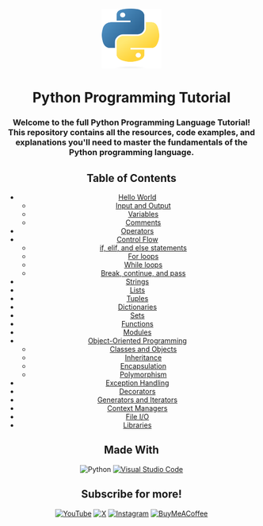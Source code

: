 <!-- PROJECT LOGO -->
<br />
<div align="center">
  <a href="https://github.com/llambduh/Python_Tutorial">
    <img src="images/python_logo.png" alt="Logo" width="120" height="120">
  </a>

  <h1 align="center">Python Programming Tutorial</h1>

<h3 align="center"> Welcome to the full Python Programming Language Tutorial! <br> 
This repository contains all the resources, code examples, and explanations you'll need to master the fundamentals of the Python programming language. </h3>

## Table of Contents

- [Hello World](https://github.com/llambduh/Python_Tutorial/blob/main/src/Hello_World/hello_world.py)
    - [Input and Output](https://github.com/llambduh/Python_Tutorial/blob/main/src/Hello_World/io.py)
    - [Variables](https://github.com/llambduh/Python_Tutorial/blob/main/src/Hello_World/variables.py)
    - [Comments](https://github.com/llambduh/Python_Tutorial/blob/main/src/Hello_World/comments.py)
- [Operators](#operators)
- [Control Flow](#control-flow)
    - [if, elif, and else statements](#ifelse-statement)
    - [For loops](#for-loops)
    - [While loops](#while-and-do-while-loops)
    - [Break, continue, and pass](#break-continue-pass)
- [Strings](#strings)
- [Lists](#lists)
- [Tuples](#tuples)
- [Dictionaries](#dictionaries)
- [Sets](#sets)
- [Functions](#functions)
- [Modules](#modules)
- [Object-Oriented Programming](#oop)
    - [Classes and Objects](#classes-objects)
    - [Inheritance](#inheritance)
    - [Encapsulation](#encapsulation)
    - [Polymorphism](#polymorphism)
- [Exception Handling](#exception-handling)
- [Decorators](#decorators)
- [Generators and Iterators](#generators-iterators)
- [Context Managers](#context-manager)
- [File I/O](#file-io)
- [Libraries](#libraries)

## Made With
![Python](https://img.shields.io/badge/python-3670A0?style=for-the-badge&logo=python&logoColor=ffdd54)
[![Visual Studio Code](https://img.shields.io/badge/Visual%20Studio%20Code-0078d7.svg?style=for-the-badge&logo=visual-studio-code&logoColor=white)](https://code.visualstudio.com/)

## Subscribe for more!
[![YouTube](https://img.shields.io/badge/YouTube-%23FF0000.svg?style=for-the-badge&logo=YouTube&logoColor=white)](https://www.youtube.com/@llambduh) [![X](https://img.shields.io/badge/X-%23000000.svg?style=for-the-badge&logo=X&logoColor=white)](https://x.com/llambduh) [![Instagram](https://img.shields.io/badge/Instagram-%23E4405F.svg?style=for-the-badge&logo=Instagram&logoColor=white)](https://www.instagram.com/llambduh) [![BuyMeACoffee](https://img.shields.io/badge/Buy%20Me%20a%20Coffee-ffdd00?style=for-the-badge&logo=buy-me-a-coffee&logoColor=black)](https://buymeacoffee.com/llambduh)